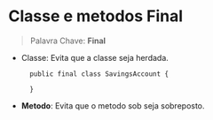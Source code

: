 # Classe e metodos Final

> Palavra Chave: **Final**

- Classe: Evita que a classe seja herdada.

        public final class SavingsAccount {

        }

- **Metodo**: Evita que o metodo sob seja sobreposto.

